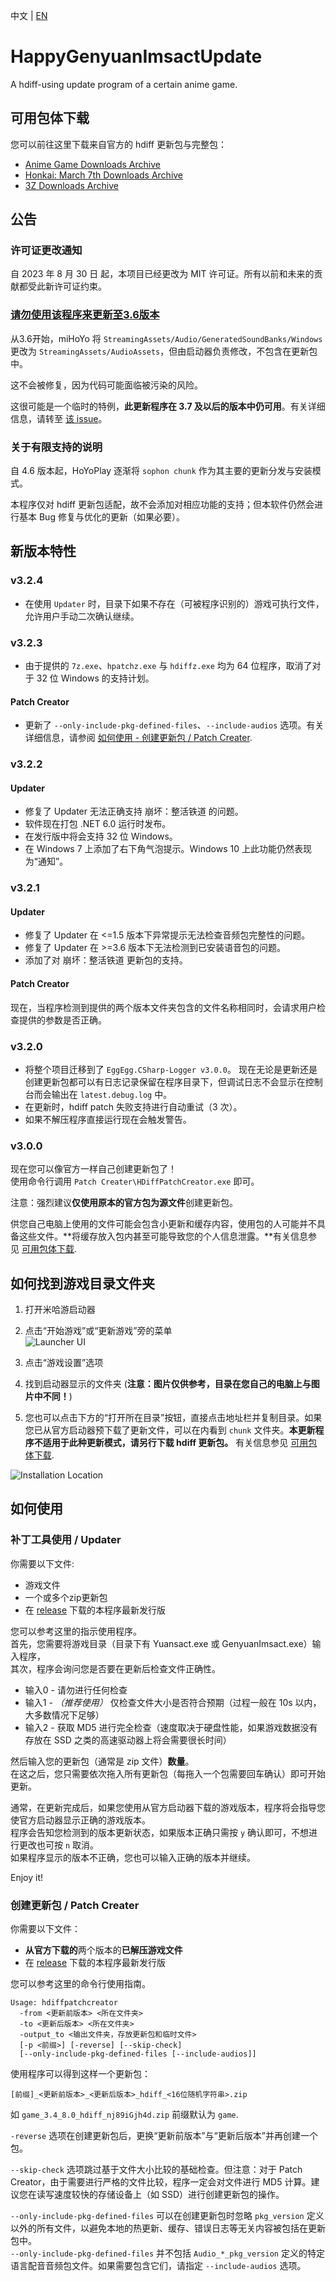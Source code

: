 中文 | [EN](https://github.com/YYHEggEgg/HappyGenyuanImsactUpdate/blob/main/README.md)

# HappyGenyuanImsactUpdate
A hdiff-using update program of a certain anime game.   

## 可用包体下载

您可以前往这里下载来自官方的 hdiff 更新包与完整包：

- [Anime Game Downloads Archive](https://git.xeondev.com/YYHEggEgg/GI-Download-Library)
- [Honkai: March 7th Downloads Archive](https://github.com/keitarogg/HSR-Download-Library)
- [3Z Downloads Archive](https://github.com/360NENZ/ZZZ-Download-Library)

## 公告
### 许可证更改通知
自 2023 年 8 月 30 日 起，本项目已经更改为 MIT 许可证。所有以前和未来的贡献都受此新许可证约束。

### [请勿使用该程序来更新至3.6版本](https://github.com/YYHEggEgg/HappyGenyuanImsactUpdate/issues/15)

从3.6开始，miHoYo 将 `StreamingAssets/Audio/GeneratedSoundBanks/Windows` 更改为 `StreamingAssets/AudioAssets`，但由启动器负责修改，不包含在更新包中。

这不会被修复，因为代码可能面临被污染的风险。

这很可能是一个临时的特例，**此更新程序在 3.7 及以后的版本中仍可用**。有关详细信息，请转至 [该 issue](https://github.com/YYHEggEgg/HappyGenyuanImsactUpdate/issues/15)。

### 关于有限支持的说明

自 4.6 版本起，HoYoPlay 逐渐将 `sophon chunk` 作为其主要的更新分发与安装模式。

本程序仅对 hdiff 更新包适配，故不会添加对相应功能的支持；但本软件仍然会进行基本 Bug 修复与优化的更新（如果必要）。

## 新版本特性
### v3.2.4
- 在使用 `Updater` 时，目录下如果不存在（可被程序识别的）游戏可执行文件，允许用户手动二次确认继续。

### v3.2.3
- 由于提供的 `7z.exe`、`hpatchz.exe` 与 `hdiffz.exe` 均为 64 位程序，取消了对于 32 位 Windows 的支持计划。

#### Patch Creator
- 更新了 `--only-include-pkg-defined-files`、`--include-audios` 选项。有关详细信息，请参阅 [如何使用 - 创建更新包 / Patch Creater](#创建更新包--patch-creater).

### v3.2.2
#### Updater
- 修复了 Updater 无法正确支持 崩坏：整活铁道 的问题。
- 软件现在打包 .NET 6.0 运行时发布。
- 在发行版中将会支持 32 位 Windows。
- 在 Windows 7 上添加了右下角气泡提示。Windows 10 上此功能仍然表现为“通知”。

### v3.2.1
#### Updater
- 修复了 Updater 在 <=1.5 版本下异常提示无法检查音频包完整性的问题。
- 修复了 Updater 在 >=3.6 版本下无法检测到已安装语音包的问题。
- 添加了对 崩坏：整活铁道 更新包的支持。

#### Patch Creator
现在，当程序检测到提供的两个版本文件夹包含的文件名称相同时，会请求用户检查提供的参数是否正确。

### v3.2.0
- 将整个项目迁移到了 `EggEgg.CSharp-Logger v3.0.0`。
  现在无论是更新还是创建更新包都可以有日志记录保留在程序目录下，但调试日志不会显示在控制台而会输出在 `latest.debug.log` 中。
- 在更新时，hdiff patch 失败支持进行自动重试（3 次）。
- 如果不解压程序直接运行现在会触发警告。

### v3.0.0
现在您可以像官方一样自己创建更新包了！    
使用命令行调用 `Patch Creater\HDiffPatchCreator.exe` 即可。

注意：强烈建议**仅使用原本的官方包为源文件**创建更新包。

供您自己电脑上使用的文件可能会包含小更新和缓存内容，使用包的人可能并不具备这些文件。**将缓存放入包内甚至可能导致您的个人信息泄露。**有关信息参见 [可用包体下载](#可用包体下载).

## 如何找到游戏目录文件夹    
1. 打开米哈游启动器   
2. 点击“开始游戏”或“更新游戏”旁的菜单  
![Launcher UI](https://raw.githubusercontent.com/YYHEggEgg/HappyGenyuanImsactUpdate/main/Tutorial%20Images/rel_v3.2.4%2B/cn_img01.png)

3. 点击“游戏设置”选项
4. 找到启动器显示的文件夹 (**注意：图片仅供参考，目录在您自己的电脑上与图片中不同！**)

5. 您也可以点击下方的“打开所在目录”按钮，直接点击地址栏并复制目录。如果您已从官方启动器预下载了更新文件，可以在内看到 `chunk` 文件夹。**本更新程序不适用于此种更新模式，请另行下载 hdiff 更新包。** 有关信息参见 [可用包体下载](#可用包体下载).  

![Installation Location](https://raw.githubusercontent.com/YYHEggEgg/HappyGenyuanImsactUpdate/main/Tutorial%20Images/rel_v3.2.4%2B/cn_img02.png)
## 如何使用
### 补丁工具使用 / Updater
你需要以下文件:

- 游戏文件
- 一个或多个zip更新包
- 在 [release](https://github.com/YYHEggEgg/HappyGenyuanImsactUpdate/releases) 下载的本程序最新发行版

您可以参考这里的指示使用程序。     
首先，您需要将游戏目录（目录下有 Yuansact.exe 或 GenyuanImsact.exe）输入程序，         
其次，程序会询问您是否要在更新后检查文件正确性。
- 输入0 - 请勿进行任何检查
- 输入1 - _（推荐使用）_ 仅检查文件大小是否符合预期（过程一般在 10s 以内，大多数情况下足够）
- 输入2 - 获取 MD5 进行完全检查（速度取决于硬盘性能，如果游戏数据没有存放在 SSD 之类的高速驱动器上将会需要很长时间）

然后输入您的更新包（通常是 zip 文件）**数量**。     
在这之后，您只需要依次拖入所有更新包（每拖入一个包需要回车确认）即可开始更新。

通常，在更新完成后，如果您使用从官方启动器下载的游戏版本，程序将会指导您使官方启动器显示正确的游戏版本。     
程序会告知您检测到的版本更新状态，如果版本正确只需按 `y` 确认即可，不想进行更改也可按 `n` 取消。       
如果程序显示的版本不正确，您也可以输入正确的版本并继续。

Enjoy it!

### 创建更新包 / Patch Creater
你需要以下文件：

- **从官方下载的**两个版本的**已解压游戏文件**
- 在 [release](https://github.com/YYHEggEgg/HappyGenyuanImsactUpdate/releases) 下载的本程序最新发行版

您可以参考这里的命令行使用指南。     
```
Usage: hdiffpatchcreator
  -from <更新前版本> <所在文件夹>
  -to <更新后版本> <所在文件夹>
  -output_to <输出文件夹，存放更新包和临时文件>
  [-p <前缀>] [-reverse] [--skip-check]
  [--only-include-pkg-defined-files [--include-audios]]
```

使用程序可以得到这样一个更新包：
```
[前缀]_<更新前版本>_<更新后版本>_hdiff_<16位随机字符串>.zip
```
如 `game_3.4_8.0_hdiff_nj89iGjh4d.zip`
前缀默认为 `game`.

`-reverse` 选项在创建更新包后，更换“更新前版本”与“更新后版本”并再创建一个包。

`--skip-check` 选项跳过基于文件大小比较的基础检查。但注意：对于 Patch Creator，由于需要进行严格的文件比较，程序一定会对文件进行 MD5 计算。建议您在读写速度较快的存储设备上（如 SSD）进行创建更新包的操作。

`--only-include-pkg-defined-files` 可以在创建更新包时忽略 `pkg_version` 定义以外的所有文件，以避免本地的热更新、缓存、错误日志等无关内容被包括在更新包中。  
`--only-include-pkg-defined-files` 并不包括 `Audio_*_pkg_version` 定义的特定语言配音音频包文件。如果需要包含它们，请指定 `--include-audios` 选项。
